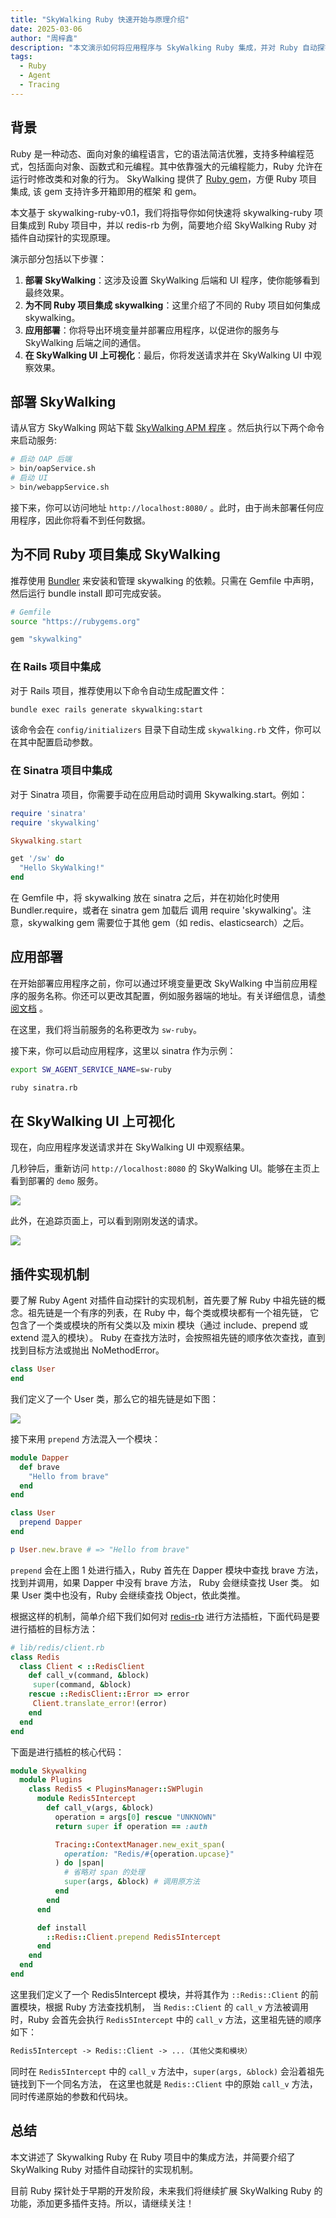 ```yaml
---
title: "SkyWalking Ruby 快速开始与原理介绍"
date: 2025-03-06
author: "周梓鑫"
description: "本文演示如何将应用程序与 SkyWalking Ruby 集成，并对 Ruby 自动探针插件实现机制进行简要解读"
tags:
  - Ruby
  - Agent
  - Tracing
---
```


## 背景

Ruby 是一种动态、面向对象的编程语言，它的语法简洁优雅，支持多种编程范式，包括面向对象、函数式和元编程。其中依靠强大的元编程能力，Ruby
允许在运行时修改类和对象的行为。
SkyWalking 提供了 [Ruby gem](https://rubygems.org/gems/skywalking)，方便 Ruby 项目集成, 该 gem 支持许多开箱即用的框架
和 gem。

本文基于 skywalking-ruby-v0.1，我们将指导你如何快速将 skywalking-ruby 项目集成到 Ruby 项目中，并以 redis-rb 为例，简要地介绍
SkyWalking Ruby 对插件自动探针的实现原理。

演示部分包括以下步骤：

1. **部署 SkyWalking**：这涉及设置 SkyWalking 后端和 UI 程序，使你能够看到最终效果。
2. **为不同 Ruby 项目集成 skywalking**：这里介绍了不同的 Ruby 项目如何集成 skywalking。
3. **应用部署**：你将导出环境变量并部署应用程序，以促进你的服务与 SkyWalking 后端之间的通信。
4. **在 SkyWalking UI 上可视化**：最后，你将发送请求并在 SkyWalking UI 中观察效果。

## 部署 SkyWalking

请从官方 SkyWalking 网站下载 [SkyWalking APM 程序](https://skywalking.apache.org/downloads/#SkyWalkingAPM)
。然后执行以下两个命令来启动服务:

```bash
# 启动 OAP 后端
> bin/oapService.sh
# 启动 UI
> bin/webappService.sh
```

接下来，你可以访问地址 `http://localhost:8080/` 。此时，由于尚未部署任何应用程序，因此你将看不到任何数据。

## 为不同 Ruby 项目集成 SkyWalking

推荐使用 [Bundler](https://bundler.io/) 来安装和管理 skywalking 的依赖。只需在 Gemfile 中声明，然后运行 bundle install
即可完成安装。

```bash
# Gemfile
source "https://rubygems.org"

gem "skywalking"
```

### 在 Rails 项目中集成

对于 Rails 项目，推荐使用以下命令自动生成配置文件：

```bash
bundle exec rails generate skywalking:start
```

该命令会在 `config/initializers` 目录下自动生成 `skywalking.rb` 文件，你可以在其中配置启动参数。

### 在 Sinatra 项目中集成

对于 Sinatra 项目，你需要手动在应用启动时调用 Skywalking.start。例如：

```ruby
require 'sinatra'
require 'skywalking'

Skywalking.start

get '/sw' do
  "Hello SkyWalking!"
end
```

在 Gemfile 中，将 skywalking 放在 sinatra 之后，并在初始化时使用 Bundler.require，或者在 sinatra gem 加载后
调用 require 'skywalking'。注意，skywalking gem 需要位于其他 gem（如 redis、elasticsearch）之后。

## 应用部署

在开始部署应用程序之前，你可以通过环境变量更改 SkyWalking
中当前应用程序的服务名称。你还可以更改其配置，例如服务器端的地址。有关详细信息，请[参阅文档](https://skywalking.apache.org/docs/skywalking-ruby/next/en/setup/quick-start/#configuration) 。

在这里，我们将当前服务的名称更改为 `sw-ruby`。

接下来，你可以启动应用程序，这里以 sinatra 作为示例：

```bash
export SW_AGENT_SERVICE_NAME=sw-ruby

ruby sinatra.rb
```

## 在 SkyWalking UI 上可视化

现在，向应用程序发送请求并在 SkyWalking UI 中观察结果。

几秒钟后，重新访问 `http://localhost:8080` 的 SkyWalking UI。能够在主页上看到部署的 `demo` 服务。

![](service.png)

此外，在追踪页面上，可以看到刚刚发送的请求。

![](trace.png)

## 插件实现机制

要了解 Ruby Agent 对插件自动探针的实现机制，首先要了解 Ruby 中祖先链的概念。祖先链是一个有序的列表，在 Ruby
中，每个类或模块都有一个祖先链，
它包含了一个类或模块的所有父类以及 mixin 模块（通过 include、prepend 或 extend 混入的模块）。
Ruby 在查找方法时，会按照祖先链的顺序依次查找，直到找到目标方法或抛出 NoMethodError。

```ruby
class User
end
```

我们定义了一个 User 类，那么它的祖先链是如下图：

![](p1.png)

接下来用 `prepend` 方法混入一个模块：

```ruby
module Dapper
  def brave
    "Hello from brave"
  end
end

class User
  prepend Dapper
end

p User.new.brave # => "Hello from brave"
```

`prepend` 会在上图 1 处进行插入，Ruby 首先在 Dapper 模块中查找 brave 方法，找到并调用，如果 Dapper 中没有 brave 方法，
Ruby 会继续查找 User 类。 如果 User 类中也没有，Ruby 会继续查找 Object，依此类推。

根据这样的机制，简单介绍下我们如何对 [redis-rb](https://github.com/redis-rb/redis-client) 进行方法插桩，下面代码是要进行插桩的目标方法：

```ruby
# lib/redis/client.rb
class Redis
  class Client < ::RedisClient
    def call_v(command, &block)
     super(command, &block)
    rescue ::RedisClient::Error => error
     Client.translate_error!(error)
    end
  end
end
```

下面是进行插桩的核心代码：

```ruby
module Skywalking
  module Plugins
    class Redis5 < PluginsManager::SWPlugin
      module Redis5Intercept
        def call_v(args, &block)
          operation = args[0] rescue "UNKNOWN"
          return super if operation == :auth

          Tracing::ContextManager.new_exit_span(
            operation: "Redis/#{operation.upcase}"
          ) do |span|
            # 省略对 span 的处理 
            super(args, &block) # 调用原方法
          end
        end
      end

      def install
        ::Redis::Client.prepend Redis5Intercept
      end
    end
  end
end
```

这里我们定义了一个 Redis5Intercept 模块，并将其作为 `::Redis::Client` 的前置模块，根据 Ruby 方法查找机制，
当 `Redis::Client` 的 `call_v` 方法被调用时，Ruby 会首先会执行 `Redis5Intercept` 中的 `call_v` 方法，这里祖先链的顺序如下：

```markdown
Redis5Intercept -> Redis::Client -> ...（其他父类和模块）
```

同时在 `Redis5Intercept` 中的 `call_v` 方法中，`super(args, &block)` 会沿着祖先链找到下一个同名方法，
在这里也就是 `Redis::Client` 中的原始 `call_v` 方法，同时传递原始的参数和代码块。

## 总结

本文讲述了 Skywalking Ruby 在 Ruby 项目中的集成方法，并简要介绍了 SkyWalking Ruby 对插件自动探针的实现机制。

目前 Ruby 探针处于早期的开发阶段，未来我们将继续扩展 SkyWalking Ruby 的功能，添加更多插件支持。所以，请继续关注！